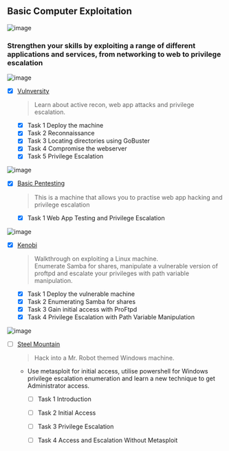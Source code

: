 ## Basic Computer Exploitation

![image](https://user-images.githubusercontent.com/51442719/172025563-62cc34d8-8296-4ab1-af67-4d54b8232410.png)
    
### Strengthen your skills by exploiting a range of different applications and services, from networking to web to privilege escalation

![image](https://user-images.githubusercontent.com/51442719/172150092-151ffcef-331b-4719-a3a1-1dec0c8e04c8.png)
- [x] [Vulnversity](https://tryhackme.com/room/vulnversity)
  > Learn about active recon, web app attacks and privilege escalation.
    - [x] Task 1  Deploy the machine
    - [x] Task 2  Reconnaissance
    - [x] Task 3  Locating directories using GoBuster
    - [x] Task 4  Compromise the webserver
    - [x] Task 5  Privilege Escalation
  
![image](https://user-images.githubusercontent.com/51442719/172150124-40026c9a-3c58-4592-bbe9-8a4a0aa0f969.png)
- [x] [Basic Pentesting](https://tryhackme.com/room/basicpentestingjt)
  > This is a machine that allows you to practise web app hacking and privilege escalation
    - [x] Task 1  Web App Testing and Privilege Escalation

![image](https://user-images.githubusercontent.com/51442719/172150170-b0b5a66f-b963-4f9f-a613-8d25d5cc970c.png)
- [x] [Kenobi](https://tryhackme.com/room/kenobi)
  > Walkthrough on exploiting a Linux machine. <br> Enumerate Samba for shares, manipulate a vulnerable version of proftpd and escalate your privileges with path variable manipulation.
    - [x] Task 1  Deploy the vulnerable machine
    - [x] Task 2  Enumerating Samba for shares
    - [x] Task 3  Gain initial access with ProFtpd
    - [x] Task 4  Privilege Escalation with Path Variable Manipulation
  
![image](https://user-images.githubusercontent.com/51442719/172150204-719202e2-dcf2-4cd2-869b-3b59252eddfc.png)
- [ ] [Steel Mountain](https://tryhackme.com/room/steelmountain)
  > Hack into a Mr. Robot themed Windows machine. 
  - Use metasploit for initial access, utilise powershell for Windows privilege escalation enumeration and learn a new technique to get Administrator access.
    - [ ] Task 1  Introduction
    - [ ] Task 2  Initial Access
    - [ ] Task 3  Privilege Escalation
    - [ ] Task 4  Access and Escalation Without Metasploit

